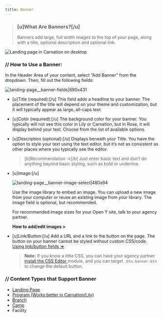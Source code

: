 ```yaml
---
title: Banner
---
```


> ### [u]What Are Banners?[/u]
>
> Banners add large, full width images to the top of your page, along with a title, optional description and optional link.

![Landing page in Carnation on desktop](upload://dXgFCQyM5QmNRf3C8Hlg66Btbxc.jpeg)

### // How to Use a Banner:

In the Header Area of your content, select “Add Banner” from the dropdown. Then, fill out the following fields:

![landing-page__banner-fields|690x431](upload://xUbANfl6Ye5jocluuwBTiQyW5R8.gif)

* [u]Title (required):[/u] This field adds a headline to your banner. The placement of the title will depend on your theme and customization, but it will typically appear as large, all-caps text.

* [u]Color (required):[/u] The background color for your banner. You typically will not see this color in Lily or Carnation, but in Rose, it will display behind your text. Choose from the list of available options.

* [u]Description (optional):[/u] Displays beneath your Title. You have the option to style your text using the text editor, but it’s not as consistent as other places where you typically see the editor.

  >[b]Recommendation ->[/b] Just enter basic text and don’t do anything beyond basic styling, such as bold or underline.

* [u]Image:[/u]

  ![landing-page__banner-image-select|480x94](upload://3sSzX2tN1MLavjpM1pDSK3gsFEC.gif)

  Use the image library to embed an image. You can upload a new image from your computer or reuse an existing image from your library. The image field is optional, but recommended.

  For recommended image sizes for your Open Y site, talk to your agency partner.

  **How to add/edit images >**

* [u]Link/Button:[/u] Add a URL and a link to the button on the page. The button on your banner cannot be styled without custom CSS/code. [Using link/button fields ⇒](https://community.openymca.org/t/video-tutorials-for-images-and-documents/738)

  > **Note:** If you know a little CSS, you can have your agency partner [install the CSS Editor ](https://www.drupal.org/project/css_editor)module, and you can target `.btn.banner-btn` to change the default button.

### // Content Types that Support Banner

* [Landing Page](https://community.openymca.org/t/landing-page-content-types-open-y-user-docs/667)
* [Program (Works better in Carnation/Lily)](https://community.openymca.org/t/program-content-types-open-y-user-docs/691/2)
* [Branch](https://community.openymca.org/t/branch-content-types-open-y-user-docs/685/2)
* [Camp](https://community.openymca.org/t/camp-content-types-user-docs/690/2)
* Facility